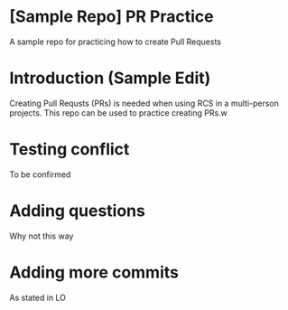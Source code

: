 # [Sample Repo] PR Practice
A sample repo for practicing how to create Pull Requests

# Introduction (Sample Edit)
Creating Pull Requsts (PRs) is needed when using RCS in a multi-person projects. This repo can be used to practice creating PRs.w

# Testing conflict
To be confirmed

# Adding questions
Why not this way

# Adding more commits
As stated in LO


